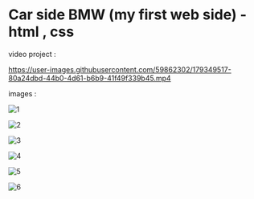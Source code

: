 # Car side BMW (my first web side) - html , css 

video project :

https://user-images.githubusercontent.com/59862302/179349517-80a24dbd-44b0-4d61-b6b9-41f49f339b45.mp4

images :

![1](https://user-images.githubusercontent.com/59862302/174877270-06cc97d7-aff7-4f65-b522-63aa552c9cff.jpg)

![2](https://user-images.githubusercontent.com/59862302/174877286-241ece1d-6b8b-4faa-aa25-62276211a549.jpg)

![3](https://user-images.githubusercontent.com/59862302/174877298-7489dd09-a981-4dd9-8446-8fd91c071419.jpg)

![4](https://user-images.githubusercontent.com/59862302/174877319-9524b469-8523-40a5-9880-c9297d30a2aa.jpg)

![5](https://user-images.githubusercontent.com/59862302/174877333-f9037170-50a5-439a-ba32-1f6be2f0e895.jpg)

![6](https://user-images.githubusercontent.com/59862302/174877345-a42c3573-6a23-4ffb-879c-11b08e10d96e.jpg)
